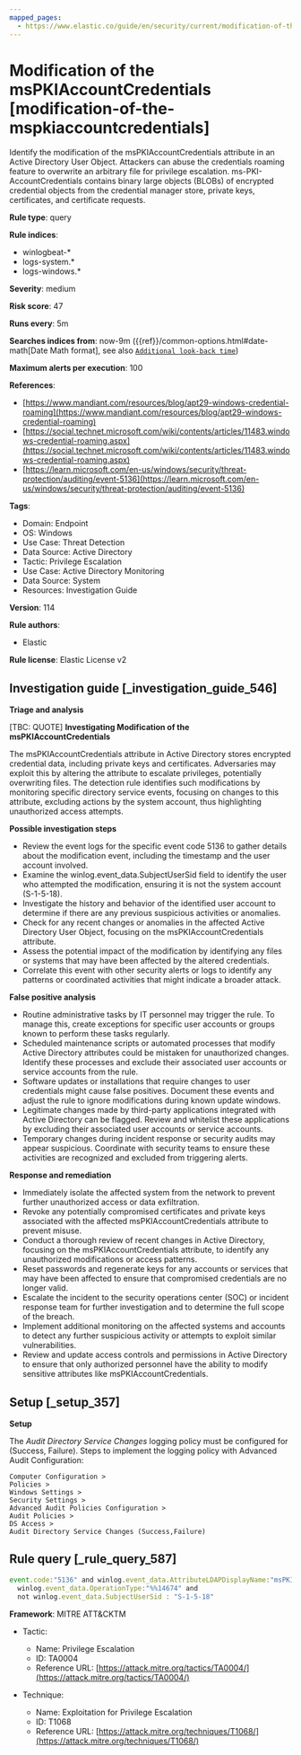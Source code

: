 ```yaml
---
mapped_pages:
  - https://www.elastic.co/guide/en/security/current/modification-of-the-mspkiaccountcredentials.html
---
```


# Modification of the msPKIAccountCredentials [modification-of-the-mspkiaccountcredentials]

Identify the modification of the msPKIAccountCredentials attribute in an Active Directory User Object. Attackers can abuse the credentials roaming feature to overwrite an arbitrary file for privilege escalation. ms-PKI-AccountCredentials contains binary large objects (BLOBs) of encrypted credential objects from the credential manager store, private keys, certificates, and certificate requests.

**Rule type**: query

**Rule indices**:

* winlogbeat-*
* logs-system.*
* logs-windows.*

**Severity**: medium

**Risk score**: 47

**Runs every**: 5m

**Searches indices from**: now-9m ({{ref}}/common-options.html#date-math[Date Math format], see also [`Additional look-back time`](docs-content://solutions/security/detect-and-alert/create-detection-rule.md#rule-schedule))

**Maximum alerts per execution**: 100

**References**:

* [https://www.mandiant.com/resources/blog/apt29-windows-credential-roaming](https://www.mandiant.com/resources/blog/apt29-windows-credential-roaming)
* [https://social.technet.microsoft.com/wiki/contents/articles/11483.windows-credential-roaming.aspx](https://social.technet.microsoft.com/wiki/contents/articles/11483.windows-credential-roaming.aspx)
* [https://learn.microsoft.com/en-us/windows/security/threat-protection/auditing/event-5136](https://learn.microsoft.com/en-us/windows/security/threat-protection/auditing/event-5136)

**Tags**:

* Domain: Endpoint
* OS: Windows
* Use Case: Threat Detection
* Data Source: Active Directory
* Tactic: Privilege Escalation
* Use Case: Active Directory Monitoring
* Data Source: System
* Resources: Investigation Guide

**Version**: 114

**Rule authors**:

* Elastic

**Rule license**: Elastic License v2

## Investigation guide [_investigation_guide_546]

**Triage and analysis**

[TBC: QUOTE]
**Investigating Modification of the msPKIAccountCredentials**

The msPKIAccountCredentials attribute in Active Directory stores encrypted credential data, including private keys and certificates. Adversaries may exploit this by altering the attribute to escalate privileges, potentially overwriting files. The detection rule identifies such modifications by monitoring specific directory service events, focusing on changes to this attribute, excluding actions by the system account, thus highlighting unauthorized access attempts.

**Possible investigation steps**

* Review the event logs for the specific event code 5136 to gather details about the modification event, including the timestamp and the user account involved.
* Examine the winlog.event_data.SubjectUserSid field to identify the user who attempted the modification, ensuring it is not the system account (S-1-5-18).
* Investigate the history and behavior of the identified user account to determine if there are any previous suspicious activities or anomalies.
* Check for any recent changes or anomalies in the affected Active Directory User Object, focusing on the msPKIAccountCredentials attribute.
* Assess the potential impact of the modification by identifying any files or systems that may have been affected by the altered credentials.
* Correlate this event with other security alerts or logs to identify any patterns or coordinated activities that might indicate a broader attack.

**False positive analysis**

* Routine administrative tasks by IT personnel may trigger the rule. To manage this, create exceptions for specific user accounts or groups known to perform these tasks regularly.
* Scheduled maintenance scripts or automated processes that modify Active Directory attributes could be mistaken for unauthorized changes. Identify these processes and exclude their associated user accounts or service accounts from the rule.
* Software updates or installations that require changes to user credentials might cause false positives. Document these events and adjust the rule to ignore modifications during known update windows.
* Legitimate changes made by third-party applications integrated with Active Directory can be flagged. Review and whitelist these applications by excluding their associated user accounts or service accounts.
* Temporary changes during incident response or security audits may appear suspicious. Coordinate with security teams to ensure these activities are recognized and excluded from triggering alerts.

**Response and remediation**

* Immediately isolate the affected system from the network to prevent further unauthorized access or data exfiltration.
* Revoke any potentially compromised certificates and private keys associated with the affected msPKIAccountCredentials attribute to prevent misuse.
* Conduct a thorough review of recent changes in Active Directory, focusing on the msPKIAccountCredentials attribute, to identify any unauthorized modifications or access patterns.
* Reset passwords and regenerate keys for any accounts or services that may have been affected to ensure that compromised credentials are no longer valid.
* Escalate the incident to the security operations center (SOC) or incident response team for further investigation and to determine the full scope of the breach.
* Implement additional monitoring on the affected systems and accounts to detect any further suspicious activity or attempts to exploit similar vulnerabilities.
* Review and update access controls and permissions in Active Directory to ensure that only authorized personnel have the ability to modify sensitive attributes like msPKIAccountCredentials.


## Setup [_setup_357]

**Setup**

The *Audit Directory Service Changes* logging policy must be configured for (Success, Failure). Steps to implement the logging policy with Advanced Audit Configuration:

```
Computer Configuration >
Policies >
Windows Settings >
Security Settings >
Advanced Audit Policies Configuration >
Audit Policies >
DS Access >
Audit Directory Service Changes (Success,Failure)
```


## Rule query [_rule_query_587]

```js
event.code:"5136" and winlog.event_data.AttributeLDAPDisplayName:"msPKIAccountCredentials" and
  winlog.event_data.OperationType:"%%14674" and
  not winlog.event_data.SubjectUserSid : "S-1-5-18"
```

**Framework**: MITRE ATT&CKTM

* Tactic:

    * Name: Privilege Escalation
    * ID: TA0004
    * Reference URL: [https://attack.mitre.org/tactics/TA0004/](https://attack.mitre.org/tactics/TA0004/)

* Technique:

    * Name: Exploitation for Privilege Escalation
    * ID: T1068
    * Reference URL: [https://attack.mitre.org/techniques/T1068/](https://attack.mitre.org/techniques/T1068/)



